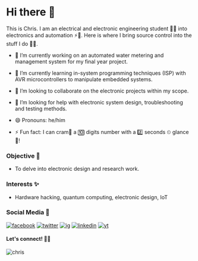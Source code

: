 # Hi there 👋

This is Chris. I am an electrical and electronic engineering student 👨‍🎓 into electronics and automation ⚡🔌. Here is where I bring source control into the stuff I do 👨‍🔬.

- 🔭 I’m currently working on an automated water metering and management system for my final year project.

- 🌱 I’m currently learning in-system programming techniques (ISP) with AVR microcontrollers to manipulate embedded systems.

- 👯 I’m looking to collaborate on the electronic projects within my scope.

- 🤔 I’m looking for help with electronic system design, troubleshooting and testing methods.

- 😄 Pronouns: he/him

- ⚡ Fun fact: I can cram🧠 a 🔟 digits number with a 2️⃣ seconds ⏲ glance 👀!

### Objective 🥅

- To delve into electronic design and research work.

### Interests ✨

- Hardware hacking, quantum computing, electronic design, IoT

### Social Media 🔗
[![facebook](https://user-images.githubusercontent.com/72353423/125992720-87e4f900-5fb6-4e70-abec-7e59e8ac3df9.png)](https://facebook.com/tinegachris "Facebook")   [![twitter](https://user-images.githubusercontent.com/72353423/125992781-3ac7ec7c-0388-42fb-bb50-b5b032298fe2.png)](https://twitter.com/tinegachris "Twitter")    [![ig](https://user-images.githubusercontent.com/72353423/125992854-59e7ea7f-ad4d-498d-a60c-a4130a4d400a.png)](https://www.instagram.com/tinega_chris "Instagram")   [![linkedin](https://user-images.githubusercontent.com/72353423/125992896-fbaa8e4e-7513-4ad2-8e7a-206fd894638c.png)](https://www.linkedin.com/in/tinegachris/ "LinkedIn")   [![yt](https://user-images.githubusercontent.com/72353423/125992973-c8a1a141-3e5e-4a96-867d-036cf3140ca9.png)](https://www.youtube.com/channel/UCzbIXKeV0TRNeBwJuc5zfYg "YouTube")
#### Let's connect! 🎉🥳
![chris](https://user-images.githubusercontent.com/72353423/125993225-b69246dc-d06d-49f5-bb9c-e8104910b901.png)
<!--
**tinegachris/tinegachris** is a ✨ _special_ ✨ repository because its `README.md` (this file) appears on your GitHub profile.

Here are some ideas to get you started:

- 🔭 I’m currently working on ...
- 🌱 I’m currently learning ...
- 👯 I’m looking to collaborate on ...
- 🤔 I’m looking for help with ...
- 💬 Ask me about 
- 📫 How to reach me: the email is on my profile
- 😄 Pronouns: he/him
- ⚡ Fun fact: I can cram🧠 🔟 digits with a 2️⃣ seconds ⏲ glance 👀!
-->
